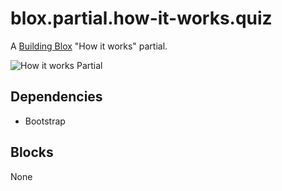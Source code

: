 # blox.partial.how-it-works.quiz

A [Building Blox](https://github.com/Building-Blox/building-blox) "How it works" partial.

![How it works Partial](https://building-blox.s3.amazonaws.com/quiz/how-it-works.PNG)

## Dependencies
- Bootstrap

## Blocks
None